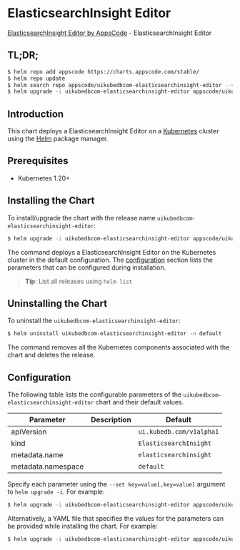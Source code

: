 # ElasticsearchInsight Editor

[ElasticsearchInsight Editor by AppsCode](https://appscode.com) - ElasticsearchInsight Editor

## TL;DR;

```bash
$ helm repo add appscode https://charts.appscode.com/stable/
$ helm repo update
$ helm search repo appscode/uikubedbcom-elasticsearchinsight-editor --version=v0.16.0
$ helm upgrade -i uikubedbcom-elasticsearchinsight-editor appscode/uikubedbcom-elasticsearchinsight-editor -n default --create-namespace --version=v0.16.0
```

## Introduction

This chart deploys a ElasticsearchInsight Editor on a [Kubernetes](http://kubernetes.io) cluster using the [Helm](https://helm.sh) package manager.

## Prerequisites

- Kubernetes 1.20+

## Installing the Chart

To install/upgrade the chart with the release name `uikubedbcom-elasticsearchinsight-editor`:

```bash
$ helm upgrade -i uikubedbcom-elasticsearchinsight-editor appscode/uikubedbcom-elasticsearchinsight-editor -n default --create-namespace --version=v0.16.0
```

The command deploys a ElasticsearchInsight Editor on the Kubernetes cluster in the default configuration. The [configuration](#configuration) section lists the parameters that can be configured during installation.

> **Tip**: List all releases using `helm list`

## Uninstalling the Chart

To uninstall the `uikubedbcom-elasticsearchinsight-editor`:

```bash
$ helm uninstall uikubedbcom-elasticsearchinsight-editor -n default
```

The command removes all the Kubernetes components associated with the chart and deletes the release.

## Configuration

The following table lists the configurable parameters of the `uikubedbcom-elasticsearchinsight-editor` chart and their default values.

|     Parameter      | Description |               Default               |
|--------------------|-------------|-------------------------------------|
| apiVersion         |             | <code>ui.kubedb.com/v1alpha1</code> |
| kind               |             | <code>ElasticsearchInsight</code>   |
| metadata.name      |             | <code>elasticsearchinsight</code>   |
| metadata.namespace |             | <code>default</code>                |


Specify each parameter using the `--set key=value[,key=value]` argument to `helm upgrade -i`. For example:

```bash
$ helm upgrade -i uikubedbcom-elasticsearchinsight-editor appscode/uikubedbcom-elasticsearchinsight-editor -n default --create-namespace --version=v0.16.0 --set apiVersion=ui.kubedb.com/v1alpha1
```

Alternatively, a YAML file that specifies the values for the parameters can be provided while
installing the chart. For example:

```bash
$ helm upgrade -i uikubedbcom-elasticsearchinsight-editor appscode/uikubedbcom-elasticsearchinsight-editor -n default --create-namespace --version=v0.16.0 --values values.yaml
```
